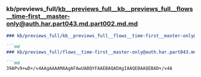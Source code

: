 ### kb/previews_full/kb__previews_full__kb__previews_full__flows__time-first__master-only@auth.har.part043.md.part002.md.md

```md
### kb/previews_full/kb__previews_full__flows__time-first__master-only@auth.har.part043.md.part002.md

```md
### kb/previews_full/flows__time-first__master-only@auth.har.part043.md (part 002)

```md
39APv9+wD+/v4AAgAAAAMAAgAFAwUABQYFAAEBAQADAgIAAQEBAAQEBAD+/v4A
```

```

```

```
